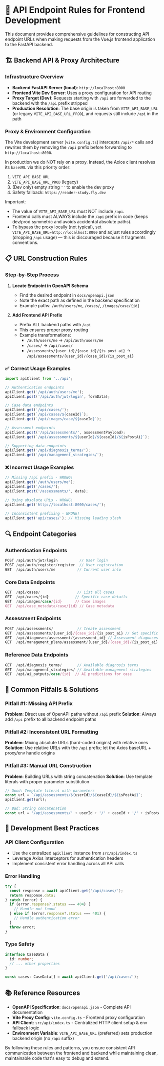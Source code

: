 # 🔌 API Endpoint Rules for Frontend Development

This document provides comprehensive guidelines for constructing API endpoint URLs when making requests from the Vue.js frontend application to the FastAPI backend.

## 🏗️ Backend API & Proxy Architecture

### Infrastructure Overview
- **Backend FastAPI Server (local)**: `http://localhost:8000`
- **Frontend Vite Dev Server**: Uses a proxy configuration for API routing
- **Proxy Target (Dev)**: Requests starting with `/api` are forwarded to the backend with the `/api` prefix stripped
- **Production Resolution**: The base origin is taken from `VITE_API_BASE_URL` (or legacy `VITE_API_BASE_URL_PROD`), and requests still include `/api` in the path

### Proxy & Environment Configuration
The Vite development server (`vite.config.ts`) intercepts `/api/*` calls and rewrites them by removing the `/api` prefix before forwarding to `http://localhost:8000`.

In production we do NOT rely on a proxy. Instead, the Axios client resolves its `baseURL` via this priority order:
1. `VITE_API_BASE_URL`
2. `VITE_API_BASE_URL_PROD` (legacy)
3. (Dev only) empty string `''` to enable the dev proxy
4. Safety fallback: `https://reader-study.fly.dev`

Important:
- The value of `VITE_API_BASE_URL` must NOT include `/api`.
- Frontend calls must ALWAYS include the `/api` prefix in code (keeps dev/prod symmetric and avoids accidental absolute paths).
- To bypass the proxy locally (not typical), set `VITE_API_BASE_URL=http://localhost:8000` and adjust rules accordingly (dropping `/api` usage) — this is discouraged because it fragments conventions.

## 📋 URL Construction Rules

### Step-by-Step Process

1. **Locate Endpoint in OpenAPI Schema**
   - Find the desired endpoint in `docs/openapi.json`
   - Note the exact path as defined in the backend specification
   - Example paths: `/auth/users/me`, `/cases/`, `/images/case/{id}`

2. **Add Frontend API Prefix**
   - Prefix ALL backend paths with `/api`
   - This ensures proper proxy routing
   - Example transformations:
     - `/auth/users/me` → `/api/auth/users/me`
     - `/cases/` → `/api/cases/`
     - `/assessments/{user_id}/{case_id}/{is_post_ai}` → `/api/assessments/{user_id}/{case_id}/{is_post_ai}`

### ✅ Correct Usage Examples

```typescript
import apiClient from '../api';

// Authentication endpoints
apiClient.get('/api/auth/users/me');
apiClient.post('/api/auth/jwt/login', formData);

// Case data endpoints
apiClient.get('/api/cases/');
apiClient.get(`/api/cases/${caseId}`);
apiClient.get(`/api/images/case/${caseId}`);

// Assessment endpoints
apiClient.post('/api/assessments/', assessmentPayload);
apiClient.get(`/api/assessments/${userId}/${caseId}/${isPostAi}`);

// Supporting data endpoints
apiClient.get('/api/diagnosis_terms/');
apiClient.get('/api/management_strategies/');
```

### ❌ Incorrect Usage Examples

```typescript
// Missing /api prefix - WRONG!
apiClient.get('/auth/users/me');
apiClient.get('/cases/');
apiClient.post('/assessments/', data);

// Using absolute URLs - WRONG!
apiClient.get('http://localhost:8000/cases/');

// Inconsistent prefixing - WRONG!
apiClient.get('api/cases/'); // Missing leading slash
```

## 🔍 Endpoint Categories

### Authentication Endpoints
```typescript
POST /api/auth/jwt/login          // User login
POST /api/auth/register/register  // User registration  
GET  /api/auth/users/me          // Current user info
```

### Core Data Endpoints
```typescript
GET  /api/cases/                 // List all cases
GET  /api/cases/{id}            // Specific case details
GET  /api/images/case/{id}      // Case images
GET  /api/case_metadata/case/{id} // Case metadata
```

### Assessment Endpoints
```typescript
POST /api/assessments/           // Create assessment
GET  /api/assessments/{user_id}/{case_id}/{is_post_ai} // Get specific assessment
GET  /api/diagnoses/assessment/{assessment_id} // Assessment diagnoses
GET  /api/management_plans/assessment/{user_id}/{case_id}/{is_post_ai} // Management plans
```

### Reference Data Endpoints
```typescript
GET  /api/diagnosis_terms/       // Available diagnosis terms
GET  /api/management_strategies/ // Available management strategies
GET  /api/ai_outputs/case/{id}  // AI predictions for case
```

## 🚨 Common Pitfalls & Solutions

### Pitfall #1: Missing API Prefix
**Problem**: Direct use of OpenAPI paths without `/api` prefix
**Solution**: Always add `/api` prefix to all backend endpoint paths

### Pitfall #2: Inconsistent URL Formatting
**Problem**: Mixing absolute URLs (hard-coded origins) with relative ones
**Solution**: Use relative URLs with the `/api` prefix; let the Axios baseURL + proxy/env handle origins

### Pitfall #3: Manual URL Construction
**Problem**: Building URLs with string concatenation
**Solution**: Use template literals with proper parameter substitution

```typescript
// Good: Template literal with parameters
const url = `/api/assessments/${userId}/${caseId}/${isPostAi}`;
apiClient.get(url);

// Bad: String concatenation
const url = '/api/assessments/' + userId + '/' + caseId + '/' + isPostAi;
```

## 🔧 Development Best Practices

### API Client Configuration
- Use the centralized `apiClient` instance from `src/api/index.ts`
- Leverage Axios interceptors for authentication headers
- Implement consistent error handling across all API calls

### Error Handling
```typescript
try {
  const response = await apiClient.get('/api/cases/');
  return response.data;
} catch (error) {
  if (error.response?.status === 404) {
    // Handle not found
  } else if (error.response?.status === 401) {
    // Handle authentication error
  }
  throw error;
}
```

### Type Safety
```typescript
interface CaseData {
  id: number;
  // ... other properties
}

const cases: CaseData[] = await apiClient.get('/api/cases/');
```

## 📚 Reference Resources

- **OpenAPI Specification**: `docs/openapi.json` - Complete API documentation
- **Vite Proxy Config**: `vite.config.ts` - Frontend proxy configuration
- **API Client**: `src/api/index.ts` - Centralized HTTP client setup & env fallback logic
- **Environment Variable**: `VITE_API_BASE_URL` (preferred) sets production backend origin (no `/api` suffix)

By following these rules and patterns, you ensure consistent API communication between the frontend and backend while maintaining clean, maintainable code that's easy to debug and extend.
